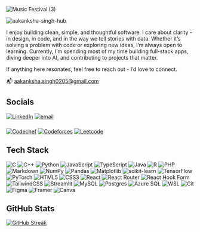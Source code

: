 ![Music Festival (3)](https://github.com/user-attachments/assets/736a0efe-185d-4a18-bc53-7a9fa0a668c2)

<img src="https://komarev.com/ghpvc/?username=aakanksha-singh-hub&label=Profile%20views&color=002829&style=for-the-badge&base=200" alt="aakanksha-singh-hub" />

I enjoy building clean, simple, and thoughtful software. I care about clarity - in design, in code, and in the way we tell stories with data.
Whether it’s solving a problem with code or exploring new ideas, I’m always open to learning. Currently, I’m spending most of my time building full-stack apps, diving deeper into AI, and contributing to projects that matter.

If anything here resonates, feel free to reach out - I’d love to connect.

📬 [aakanksha.singh0205@gmail.com](mailto:aakanksha.singh0205@gmail.com)

## Socials
[![LinkedIn](https://img.shields.io/badge/LinkedIn-%230077B5.svg?logo=linkedin&logoColor=white&style=for-the-badge)](https://www.linkedin.com/in/aakanksha-singh1/) 
[![email](https://img.shields.io/badge/Email-D14836?logo=gmail&logoColor=white&style=for-the-badge)](mailto:aakanksha.singh0205@gmail.com) 
###
[![Codechef](https://img.shields.io/badge/codechef-%23F24E1E.svg?style=for-the-badge&logo=codechef&logoColor=white)](https://www.codechef.com/users/aakanksha_44) 
[![Codeforces](https://img.shields.io/badge/Codeforces-%23ffffff.svg?style=for-the-badge&logo=codeforces&logoColor=black)](https://codeforces.com/profile/aakanksha_singh) 
[![Leetcode](https://img.shields.io/badge/Leetcode-%23323330.svg?style=for-the-badge&logo=leetcode&logoColor=%23ED8B00)](https://leetcode.com/u/aakankshasingh/) 
## Tech Stack
![C](https://img.shields.io/badge/c-%2300599C.svg?style=for-the-badge&logo=c&logoColor=white)
![C++](https://img.shields.io/badge/c++-%2300599C.svg?style=for-the-badge&logo=c%2B%2B&logoColor=white)
![Python](https://img.shields.io/badge/python-3670A0?style=for-the-badge&logo=python&logoColor=ffdd54)
![JavaScript](https://img.shields.io/badge/javascript-%23323330.svg?style=for-the-badge&logo=javascript&logoColor=%23F7DF1E)
![TypeScript](https://img.shields.io/badge/typescript-%23007ACC.svg?style=for-the-badge&logo=typescript&logoColor=white)
![Java](https://img.shields.io/badge/java-%23ED8B00.svg?style=for-the-badge&logo=openjdk&logoColor=white)
![R](https://img.shields.io/badge/r-%23276DC3.svg?style=for-the-badge&logo=r&logoColor=white)
![PHP](https://img.shields.io/badge/php-%23777BB4.svg?style=for-the-badge&logo=php&logoColor=white)
![Markdown](https://img.shields.io/badge/markdown-%23000000.svg?style=for-the-badge&logo=markdown&logoColor=white)
![NumPy](https://img.shields.io/badge/numpy-%23013243.svg?style=for-the-badge&logo=numpy&logoColor=white)
![Pandas](https://img.shields.io/badge/pandas-%23150458.svg?style=for-the-badge&logo=pandas&logoColor=white)
![Matplotlib](https://img.shields.io/badge/Matplotlib-%23ffffff.svg?style=for-the-badge&logo=Matplotlib&logoColor=black)
![scikit-learn](https://img.shields.io/badge/scikit--learn-%23F7931E.svg?style=for-the-badge&logo=scikit-learn&logoColor=white)
![TensorFlow](https://img.shields.io/badge/TensorFlow-%23FF6F00.svg?style=for-the-badge&logo=TensorFlow&logoColor=white)
![PyTorch](https://img.shields.io/badge/PyTorch-%23EE4C2C.svg?style=for-the-badge&logo=PyTorch&logoColor=white)
![HTML5](https://img.shields.io/badge/html5-%23E34F26.svg?style=for-the-badge&logo=html5&logoColor=white)
![CSS3](https://img.shields.io/badge/css3-%231572B6.svg?style=for-the-badge&logo=css3&logoColor=white)
![React](https://img.shields.io/badge/react-%2320232a.svg?style=for-the-badge&logo=react&logoColor=%2361DAFB)
![React Router](https://img.shields.io/badge/React_Router-CA4245?style=for-the-badge&logo=react-router&logoColor=white)
![React Hook Form](https://img.shields.io/badge/React%20Hook%20Form-%23EC5990.svg?style=for-the-badge&logo=reacthookform&logoColor=white)
![TailwindCSS](https://img.shields.io/badge/tailwindcss-%2338B2AC.svg?style=for-the-badge&logo=tailwind-css&logoColor=white)
![Streamlit](https://img.shields.io/badge/Streamlit-%23FE4B4B.svg?style=for-the-badge&logo=streamlit&logoColor=white)
![MySQL](https://img.shields.io/badge/mysql-4479A1.svg?style=for-the-badge&logo=mysql&logoColor=white)
![Postgres](https://img.shields.io/badge/postgres-%23316192.svg?style=for-the-badge&logo=postgresql&logoColor=white)
![Azure SQL](https://img.shields.io/badge/azure%20sql-007FFF?style=for-the-badge&logo=microsoftazure&logoColor=white)
![WSL](https://img.shields.io/badge/WSL-%234D4D4D.svg?style=for-the-badge&logo=linux&logoColor=white)
![Git](https://img.shields.io/badge/git-%23F05033.svg?style=for-the-badge&logo=git&logoColor=white)
![Figma](https://img.shields.io/badge/figma-%23F24E1E.svg?style=for-the-badge&logo=figma&logoColor=white)
![Framer](https://img.shields.io/badge/Framer-black?style=for-the-badge&logo=framer&logoColor=blue)
![Canva](https://img.shields.io/badge/Canva-%2300C4CC.svg?style=for-the-badge&logo=Canva&logoColor=white)

## GitHub Stats
[![GitHub Streak](https://streak-stats.demolab.com?user=aakanksha-singh-hub&theme=modern-lilac2&border_radius=4.6)](https://git.io/streak-stats)


